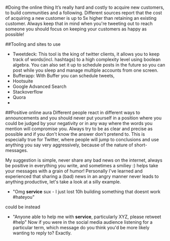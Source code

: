 #Doing the online thing
It’s really hard and costly to acquire new customers, to build communities and a following. Different sources report that the cost of acquiring a new customer is up to 5x higher than retaining an existing customer. Always keep that in mind when you're tweeting out to reach someone you should focus on keeping your customers as happy as possible!

##Tooling and sites to use

* Tweetdeck: This tool is the king of twitter clients, it allows you to keep track of words(incl. hashtags) to a high complexity level using boolean algebra. You can also set it up to schedule posts in the future so you can post while you sleep and manage multiple accounts from one screen.
* Bufferapp: With Buffer you can schedule tweets, 
* Hootsuite
* Google Advanced Search
* Stackoverflow
* Quora
* 

##Positive online aura
Different people react in different ways to announcements and you should never put yourself in a position where you could be judged by your negativity or in any way where the words you mention will compromise you. Always try to be as clear and precise as possible and if you don't know the answer don't pretend to. This is especially true for Twitter, where people will jump to conclusions and use anything you say very aggressively, because of the nature of short-messages.

My suggestion is simple, never share any bad news on the internet, always be positive in everything you write, and sometimes a smiliey :) helps take your messages with a grain of humor! Personally I've learned and experienced that sharing a (bad) news in an angry manner never leads to anything productive, let's take a look at a silly example.

* "Omg  **service** sux - I just lost 10h building something that doesnt work #hateyou"

could be instead

* "Anyone able to help me with **service**, particularly XYZ, please retweet #help"
Now if you were in the social media audience listening for a particular term, which message do you think you'd be more likely wanting to reply to?
Exactly.
